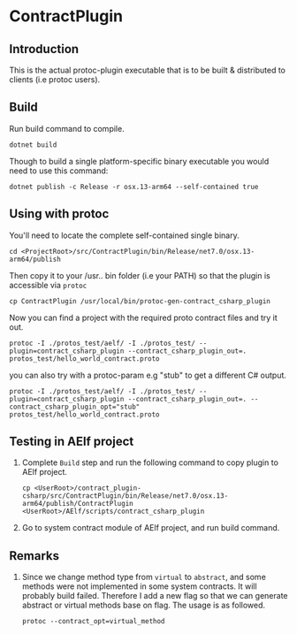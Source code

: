 # ContractPlugin

## Introduction

This is the actual protoc-plugin executable that is to be built & distributed to clients (i.e protoc users).

## Build

Run build command to compile.
```
dotnet build
```

Though to build a single platform-specific binary executable you would need to use this command:
```
dotnet publish -c Release -r osx.13-arm64 --self-contained true
```

## Using with protoc

You'll need to locate the complete self-contained single binary.
```
cd <ProjectRoot>/src/ContractPlugin/bin/Release/net7.0/osx.13-arm64/publish
```

Then copy it to your /usr.. bin folder (i.e your PATH) so that the plugin is accessible via `protoc`
```
cp ContractPlugin /usr/local/bin/protoc-gen-contract_csharp_plugin
```

Now you can find a project with the required proto contract files and try it out.
```
protoc -I ./protos_test/aelf/ -I ./protos_test/ --plugin=contract_csharp_plugin --contract_csharp_plugin_out=. protos_test/hello_world_contract.proto
```

you can also try with a protoc-param e.g "stub" to get a different C# output.
```
protoc -I ./protos_test/aelf/ -I ./protos_test/ --plugin=contract_csharp_plugin --contract_csharp_plugin_out=. --contract_csharp_plugin_opt="stub" protos_test/hello_world_contract.proto
```

## Testing in AElf project

1. Complete `Build` step and run the following command to copy plugin to AElf project.
    ```
    cp <UserRoot>/contract_plugin-csharp/src/ContractPlugin/bin/Release/net7.0/osx.13-arm64/publish/ContractPlugin <UserRoot>/AElf/scripts/contract_csharp_plugin
    ```

2. Go to system contract module of AElf project, and run build command.

## Remarks

1. Since we change method type from `virtual` to `abstract`, and some methods were not implemented in some system contracts. It will probably build failed. Therefore I add a new flag so that we can generate abstract or virtual methods base on flag.
The usage is as followed.
    ```
    protoc --contract_opt=virtual_method
    ```
